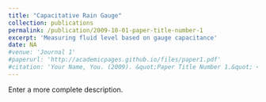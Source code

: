 ```yaml
---
title: "Capacitative Rain Gauge"
collection: publications
permalink: /publication/2009-10-01-paper-title-number-1
excerpt: 'Measuring fluid level based on gauge capacitance'
date: NA
#venue: 'Journal 1'
#paperurl: 'http://academicpages.github.io/files/paper1.pdf'
#citation: 'Your Name, You. (2009). &quot;Paper Title Number 1.&quot; <i>Journal 1</i>. 1(1).'
---
```

Enter a more complete description.

